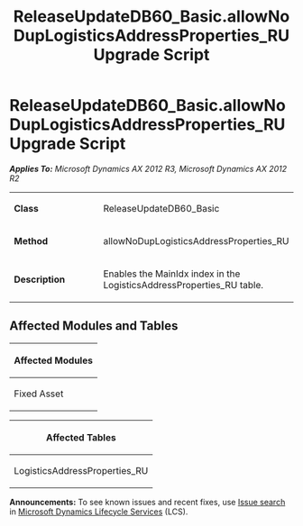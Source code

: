 ﻿---
title: ReleaseUpdateDB60_Basic.allowNoDupLogisticsAddressProperties_RU Upgrade Script
TOCTitle: ReleaseUpdateDB60_Basic.allowNoDupLogisticsAddressProperties_RU Upgrade Script
ms:assetid: d937ca17-fa10-c126-0221-c864114d37c7
ms:mtpsurl: https://msdn.microsoft.com/en-us/library/JJ737142(v=AX.60)
ms:contentKeyID: 49711585
ms.date: 05/18/2015
mtps_version: v=AX.60
---

# ReleaseUpdateDB60\_Basic.allowNoDupLogisticsAddressProperties\_RU Upgrade Script 


_**Applies To:** Microsoft Dynamics AX 2012 R3, Microsoft Dynamics AX 2012 R2_

<table>
<colgroup>
<col style="width: 50%" />
<col style="width: 50%" />
</colgroup>
<tbody>
<tr class="odd">
<td><p><strong>Class</strong></p></td>
<td><p>ReleaseUpdateDB60_Basic</p></td>
</tr>
<tr class="even">
<td><p><strong>Method</strong></p></td>
<td><p>allowNoDupLogisticsAddressProperties_RU</p></td>
</tr>
<tr class="odd">
<td><p><strong>Description</strong></p></td>
<td><p>Enables the MainIdx index in the LogisticsAddressProperties_RU table.</p></td>
</tr>
</tbody>
</table>


## Affected Modules and Tables

<table>
<colgroup>
<col style="width: 100%" />
</colgroup>
<thead>
<tr class="header">
<th><p>Affected Modules</p></th>
</tr>
</thead>
<tbody>
<tr class="odd">
<td><p>Fixed Asset</p></td>
</tr>
</tbody>
</table>


<table>
<colgroup>
<col style="width: 100%" />
</colgroup>
<thead>
<tr class="header">
<th><p>Affected Tables</p></th>
</tr>
</thead>
<tbody>
<tr class="odd">
<td><p>LogisticsAddressProperties_RU</p></td>
</tr>
</tbody>
</table>

  
**Announcements:** To see known issues and recent fixes, use [Issue search](http://go.microsoft.com/fwlink/?linkid=389258) in [Microsoft Dynamics Lifecycle Services](http://go.microsoft.com/fwlink/?linkid=306505) (LCS).

